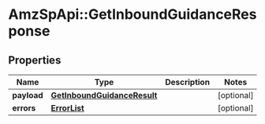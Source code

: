 # AmzSpApi::GetInboundGuidanceResponse

## Properties
Name | Type | Description | Notes
------------ | ------------- | ------------- | -------------
**payload** | [**GetInboundGuidanceResult**](GetInboundGuidanceResult.md) |  | [optional] 
**errors** | [**ErrorList**](ErrorList.md) |  | [optional] 

